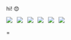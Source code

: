 hi! :heart_eyes:

<!-- <img src="https://img.shields.io/badge/표시할이름-색상?style=for-the-badge&logo=기술스택아이콘&logoColor=white"> -->
<!-- 기술스택 -->
<img src="https://img.shields.io/badge/java-007396?style=for-the-badge&logo=java&logoColor=white">
 &nbsp; 
<img src="https://img.shields.io/badge/C-A8B9CC?style=for-the-badge&logo=C&logoColor=white"> &nbsp; <img src="https://img.shields.io/badge/C++-00599C?style=for-the-badge&logo=cplusplus&logoColor=white">
 &nbsp; <img src="https://img.shields.io/badge/Python-3776AB?style=for-the-badge&logo=Python&logoColor=white"> &nbsp; <img src="https://img.shields.io/badge/HTML5-E34F26?style=for-the-badge&logo=HTML5&logoColor=white"> &nbsp; <img src="https://img.shields.io/badge/CSS-1572B6?style=for-the-badge&logo=CSS3&logoColor=white">

=
